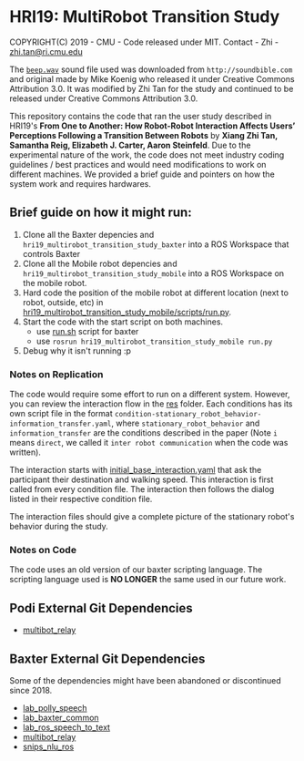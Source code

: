 # HRI19: MultiRobot Transition Study

COPYRIGHT(C) 2019 - CMU - Code released under MIT.
Contact - Zhi - zhi.tan@ri.cmu.edu

The [`beep.wav`](hri19_multirobot_transition_study_mobile/res/audio/beep.wav) sound file used was downloaded from `http://soundbible.com` and original made by Mike Koenig who released it under Creative Commons Attribution 3.0. It was modified by Zhi Tan for the study and continued to be released under Creative Commons Attribution 3.0.

This repository contains the code that ran the user study described in HRI19's **From One to Another: How Robot-Robot Interaction Affects Users’ Perceptions Following a Transition Between Robots** by **Xiang Zhi Tan, Samantha Reig, Elizabeth J. Carter, Aaron Steinfeld**. Due to the experimental nature of the work, the code does not meet industry coding guidelines / best practices and would need modifications to work on different machines. We provided a brief guide and pointers on how the system work and requires hardwares.


## Brief guide on how it might run:
1. Clone all the Baxter depencies and `hri19_multirobot_transition_study_baxter` into a ROS Workspace that controls Baxter
1. Clone all the Mobile robot depencies and `hri19_multirobot_transition_study_mobile` into a ROS Workspace on the mobile robot.
1. Hard code the position of the mobile robot at different location (next to robot, outside, etc) in [hri19_multirobot_transition_study_mobile/scripts/run.py](hri19_multirobot_transition_study_mobile/scripts/run.py).
1. Start the code with the start script on both machines.
    * use [run.sh](hri19_multirobot_transition_study_baxter/run.sh) script for baxter
    * use `rosrun hri19_multirobot_transition_study_mobile run.py`
1. Debug why it isn't running :p

### Notes on Replication
The code would require some effort to run on a different system. However, you can review the interaction flow in the [res](hri19_multirobot_transition_study_baxter/res/) folder. Each conditions has its own script file in the format `condition-stationary_robot_behavior-information_transfer.yaml`, where `stationary_robot_behavior` and `information_transfer` are the conditions described in the paper (Note `i` means `direct`, we called it `inter robot communication` when the code was written).

The interaction starts with [initial_base_interaction.yaml](hri19_multirobot_transition_study_baxter/hri19_/res/initial_base_interaction.yaml) that ask the participant their destination and walking speed. This interaction is first  called from every condition file. The interaction then follows the dialog listed in their respective condition file.

The interaction files should give a complete picture of the stationary robot's behavior during the study.

### Notes on Code
The code uses an old version of our baxter scripting language. The scripting language used is **NO LONGER** the same used in our future work.

## Podi External Git Dependencies
* [multibot_relay](https://github.com/CMU-ARM/multi_robot_relay)

## Baxter External Git Dependencies
Some of the dependencies might have been abandoned or discontinued since 2018.
* [lab_polly_speech](https://github.com/CMU-ARM/lab_ros_common)
* [lab_baxter_common](https://github.com/CMU-ARM/lab_baxter_common)
* [lab_ros_speech_to_text](https://github.com/CMU-ARM/lab_ros_speech_to_text)
* [multibot_relay](https://github.com/CMU-ARM/multi_robot_relay)
* [snips_nlu_ros](https://github.com/CMU-ARM/snips_nlu_ros)
